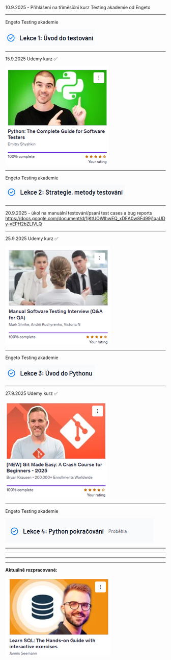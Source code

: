 
10.9.2025 - Přihlášení na tříměsíční  kurz Testing akademie od Engeto

--- 
Engeto Testing akademie

![Screenshot](pics/8.png)

---
15.9.2025 Udemy kurz ✅

![Screenshot](pics/4.png)

---
Engeto Testing akademie

![Screenshot](pics/9.png)

---
20.9.2025 - úkol na manuální testování/psaní test cases a bug reports
https://docs.google.com/document/d/1jKtUOWlhwEQ_xDEA0w8Fd99j1qaUDy-vEPH2bZLIVLQ

---
25.9.2025 Udemy kurz ✅

![Screenshot](pics/5.png)

---
Engeto Testing akademie

![Screenshot](pics/10.png)

---
27.9.2025 Udemy kurz ✅

![Screenshot](pics/7.png)

---
Engeto Testing akademie

![Screenshot](pics/12.png)

---


---
---
---

**Aktuálně rozpracované:**

![Screenshot](pics/11.png)